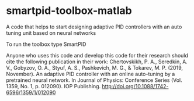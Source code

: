# smartpid-toolbox-matlab
A code that helps to start designing adaptive PID controllers with an auto tuning unit based on neural networks

To run the toolbox type SmartPID

Anyone who uses this code and develop this code for their research should cite the following publication in their work:
Chertovskikh, P. A., Seredkin, A. V., Gobyzov, O. A., Styuf, A. S., Pashkevich, M. G., & Tokarev, M. P. (2019, November). An adaptive PID controller with an online auto-tuning by a pretrained neural network. In Journal of Physics: Conference Series (Vol. 1359, No. 1, p. 012090). IOP Publishing. http://doi.org/10.1088/1742-6596/1359/1/012090

